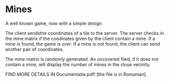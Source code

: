 # Mines

A well known game, now with a simple design

The client sendsthe coordinates of a tile to the server.
The server checks in the mine matrix if the coodinates given by the client contain a mine.
If a mine is found, the game is over.
If a mine is not found, the client can send another pair of coordinates.

The mine matrix is randomly generated.
An uncovered filed, if it does not contain a mine, will display the number of mines in the close vecinity.


FIND MORE DETAILS IN Documentatie.pdf!
[the file is in Romanian]
